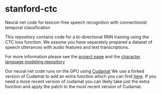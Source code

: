 # stanford-ctc
Neural net code for lexicon-free speech recognition with connectionist temporal classification

This repository contains code for a bi-directional RNN training using the CTC loss function. 
We assume you have separately prepared a dataset of speech utterances with audio features and text transcriptions.

For more information please see the [project page](http://deeplearning.stanford.edu/lexfree/) and the [character language modeling repository](https://github.com/zxie/nn)

Our neural net code runs on the GPU using [Cudamat](https://github.com/cudamat/cudamat)
We use a forked version of Cudamat to add an extra function which you can find [here](https://github.com/awni/cudamat). If you need a more recent version of cudamat you can likely take just the extra function and apply the patch to the most recent version of Cudamat.

